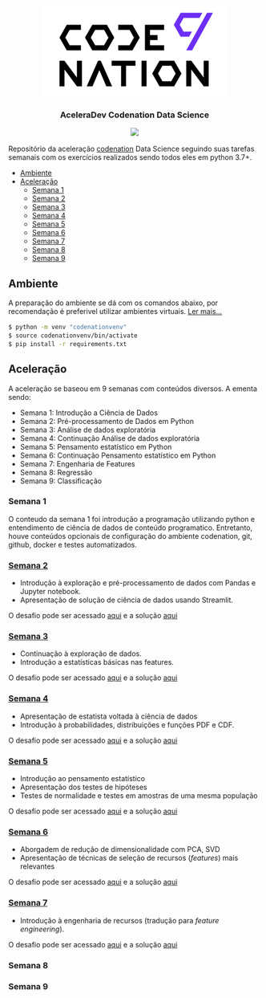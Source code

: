 <p align="center"><img src="./docs/logo.png" /></p>
<h3 align="center">AceleraDev Codenation Data Science</h3>
<p align="center"><img src="https://img.shields.io/badge/python-3.7-purple.svg" /></p>

Repositório da aceleração [codenation](https://www.codenation.dev/)  Data Science seguindo suas tarefas semanais com os exercícios realizados sendo todos eles em python 3.7+.

- [Ambiente](#Ambiente)
- [Aceleração](#Aceleração)
    - [Semana 1](#Semana-1)
    - [Semana 2](#Semana-2)
    - [Semana 3](#Semana-3)
    - [Semana 4](#Semana-4)
    - [Semana 5](#Semana-5)
    - [Semana 6](#Semana-6)
    - [Semana 7](#Semana-7)
    - [Semana 8](#Semana-8)
    - [Semana 9](#Semana-8)

## Ambiente
A preparação do ambiente se dá com os comandos abaixo, por recomendação é preferivel utilizar ambientes virtuais. [Ler mais...](https://docs.python.org/3/library/venv.html)
```bash
$ python -m venv "codenationvenv"
$ source codenationvenv/bin/activate
$ pip install -r requirements.txt
```

## Aceleração
A aceleração se baseou em 9 semanas com conteúdos diversos. A ementa sendo:
* Semana 1: Introdução a Ciência de Dados
* Semana 2: Pré-processamento de Dados em Python
* Semana 3: Análise de dados exploratória
* Semana 4: Continuação Análise de dados exploratória
* Semana 5: Pensamento estatístico em Python
* Semana 6: Continuação Pensamento estatístico em Python
* Semana 7: Engenharia de Features
* Semana 8: Regressão
* Semana 9: Classificação
### Semana 1

O conteudo da semana 1 foi introdução a programação utilizando python e entendimento de ciência de dados de conteúdo programatico. Entretanto, houve conteúdos opcionais de configuração do ambiente codenation, git, github, docker e testes automatizados.

### [Semana 2](/data-science-0)

* Introdução à exploração e pré-processamento  de dados com Pandas e Jupyter notebook.
* Apresentação de solução de ciência de dados usando Streamlit.

O desafio pode ser acessado [aqui](./data-science-0/README.md) e a solução [aqui](./data-science-0/main.ipynb)


### [Semana 3](/coestatistica-1)
* Continuação à exploração de dados.
* Introdução a estatísticas básicas nas features.

O desafio pode ser acessado [aqui](./coestatistica-1/README.md) e a solução [aqui](./coestatistica-1/aplicacao.ipynb)

### [Semana 4](/data-science-1)
* Apresentação de estatista voltada à ciência de dados
* Introdução à probabilidades, distribuições e funções PDF e CDF.

O desafio pode ser acessado [aqui](./data-science-1/README.md) e a solução [aqui](./data-science-1/main.ipynb)


### [Semana 5](/data-science-2)
* Introdução ao pensamento estatístico
* Apresentação dos testes de hipóteses
* Testes de normalidade e testes em amostras de uma mesma população

O desafio pode ser acessado [aqui](./data-science-2/README.md) e a solução [aqui](./data-science-2/main.ipynb)

### [Semana 6](/data-science-3)
* Aborgadem de redução de dimensionalidade com PCA, SVD
* Apresentação de técnicas de seleção de recursos (*features*) mais relevantes

O desafio pode ser acessado [aqui](./data-science-3/README.md) e a solução [aqui](./data-science-3/main.ipynb)

### [Semana 7](/data-science-4)
* Introdução à engenharia de recursos (tradução para *feature engineering*).


O desafio pode ser acessado [aqui](./data-science-4/README.md) e a solução [aqui](./data-science-4/main.ipynb)

### Semana 8

### Semana 9